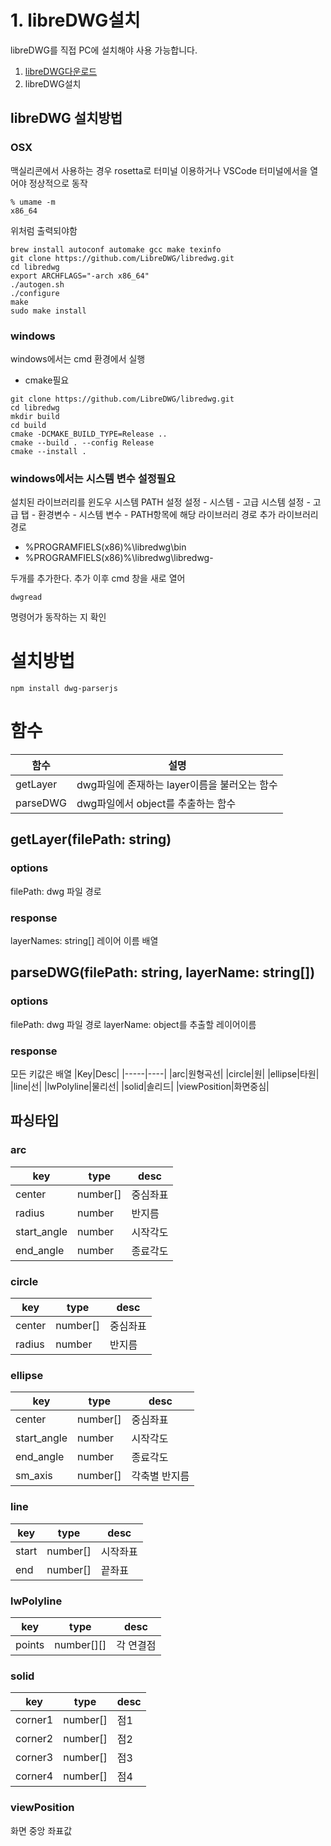 # 1. libreDWG설치
libreDWG를 직접 PC에 설치해야 사용 가능합니다.
1. [libreDWG다운로드](https://github.com/LibreDWG/libredwg)
2. libreDWG설치
## libreDWG 설치방법

### OSX
맥실리콘에서 사용하는 경우 rosetta로 터미널 이용하거나 VSCode 터미널에서을 열어야 정상적으로 동작
    
    % umame -m
    x86_64
위처럼 출력되야함
```
brew install autoconf automake gcc make texinfo
git clone https://github.com/LibreDWG/libredwg.git
cd libredwg
export ARCHFLAGS="-arch x86_64"
./autogen.sh
./configure
make
sudo make install
```
### windows
windows에서는 cmd 환경에서 실행
- cmake필요  
```
git clone https://github.com/LibreDWG/libredwg.git
cd libredwg
mkdir build
cd build
cmake -DCMAKE_BUILD_TYPE=Release ..
cmake --build . --config Release
cmake --install .
```
### windows에서는 시스템 변수 설정필요
설치된 라이브러리를 윈도우 시스템 PATH 설정
설정 - 시스템 - 고급 시스템 설정 - 고급 탭 - 환경변수 - 시스템 변수 - PATH항목에 해당 라이브러리 경로 추가
라이브러리 경로 
- %PROGRAMFIELS(x86)%\libredwg\bin
- %PROGRAMFIELS(x86)%\libredwg\libredwg-

두개를 추가한다.
추가 이후 cmd 창을 새로 열어 

	dwgread
명령어가 동작하는 지 확인

# 설치방법 
	npm install dwg-parserjs

# 함수
|함수|설명|
|---|---|
|getLayer|dwg파일에 존재하는 layer이름을 불러오는 함수|
|parseDWG|dwg파일에서 object를 추출하는 함수|

## getLayer(filePath: string)
### options
filePath: dwg 파일 경로

### response
layerNames: string[] 
레이어 이름 배열


## parseDWG(filePath: string, layerName: string[])
### options
filePath: dwg 파일 경로
layerName: object를 추출할 레이어이름

### response
모든 키값은 배열
|Key|Desc|
|-----|----|
|arc|원형곡선|
|circle|원|
|ellipse|타원|
|line|선|
|lwPolyline|물리선|
|solid|솔리드|
|viewPosition|화면중심|

## 파싱타입
### arc
|key|type|desc|
|---|---|--|
|center|number[]|중심좌표|
|radius|number|반지름|
|start_angle|number|시작각도|
|end_angle|number|종료각도|

### circle
|key|type|desc|
|---|---|--|
|center|number[]|중심좌표|
|radius|number|반지름|

### ellipse

|key|type|desc|
|---|---|--|
|center|number[]|중심좌표|
|start_angle|number|시작각도|
|end_angle|number|종료각도|
|sm_axis|number[]|각축별 반지름|


### line
|key|type|desc|
|---|---|--|
|start|number[]|시작좌표|
|end|number[]|끝좌표|

### lwPolyline
|key|type|desc|
|---|---|--|
|points|number[][]|각 연결점|

### solid
|key|type|desc|
|---|---|--|
|corner1|number[]|점1|
|corner2|number[]|점2|
|corner3|number[]|점3|
|corner4|number[]|점4|

### viewPosition
화면 중앙 좌표값
